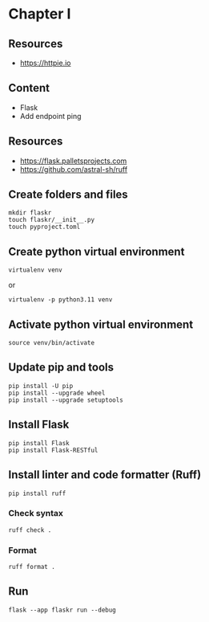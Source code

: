 # Chapter I

## Resources
- https://httpie.io

## Content
- Flask
- Add endpoint ping

## Resources
- https://flask.palletsprojects.com
- https://github.com/astral-sh/ruff

## Create folders and files
```
mkdir flaskr
touch flaskr/__init__.py
touch pyproject.toml
```

## Create python virtual environment
```
virtualenv venv
```
or
```
virtualenv -p python3.11 venv
```
## Activate python virtual environment
```
source venv/bin/activate
```
## Update pip and tools
```
pip install -U pip
pip install --upgrade wheel
pip install --upgrade setuptools
```

## Install Flask
```
pip install Flask
pip install Flask-RESTful
```
## Install linter and code formatter (Ruff)
```
pip install ruff
```
### Check syntax
```
ruff check .
```
### Format
```
ruff format .
```

## Run
```
flask --app flaskr run --debug
```

